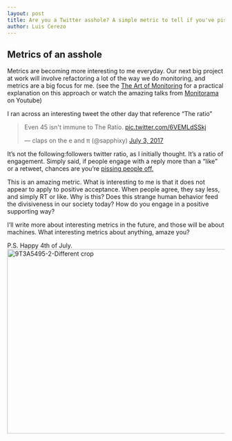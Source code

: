 ```yaml
---
layout: post
title: Are you a Twitter asshole? A simple metric to tell if you've pissed off the twitterverse
author: Luis Cerezo
---
```



## Metrics of an asshole

Metrics are becoming more interesting to me everyday. Our next big project at work will involve refactoring a lot of the way we do monitoring, and metrics are a big focus for me. (see the [The Art of Monitoring](https://www.artofmonitoring.com/) for a practical explanation on this approach or watch the amazing talks from [Monitorama](https://www.youtube.com/watch?v=l-w2skD_56E) on Youtube)
 
I ran across an interesting tweet the other day that reference “The ratio” 

<blockquote class="twitter-tweet" data-lang="en"><p lang="en" dir="ltr">Even 45 isn&#39;t immune to The Ratio. <a href="https://t.co/6VEMLdSSkj">pic.twitter.com/6VEMLdSSkj</a></p>&mdash; claps on the e and π (@sapphixy) <a href="https://twitter.com/sapphixy/status/881854235796701185">July 3, 2017</a></blockquote>
<script async src="//platform.twitter.com/widgets.js" charset="utf-8"></script>
 
It’s not the following:followers twitter ratio, as I initially thought. It’s a ratio of engagement. Simply said, if people engage with a reply more than a “like” or a retweet, chances are you’re [pissing people off.](http://www.esquire.com/news-politics/news/a54440/twitter-ratio-reply/)
 
This is an amazing metric. What is interesting to me is that it does not appear to apply to positive acceptance. When people agree, they say less, and simply RT or like. Why is this? Does this strange human behavior feed the divisiveness in our society today? How do you engage in a positive supporting way?
 
I’ll write more about interesting metrics in the future, and those will be about machines. What interesting metrics about anything, amaze you?


P.S. Happy 4th of July.
<a data-flickr-embed="true" data-header="true" data-footer="true" data-context="true"  href="https://www.flickr.com/photos/luiscerezo/7499219952/" title="9T3A5495-2-Different crop"><img src="https://farm9.staticflickr.com/8012/7499219952_75cea22ff6_z.jpg" width="640" height="427" alt="9T3A5495-2-Different crop"></a><script async src="//embedr.flickr.com/assets/client-code.js" charset="utf-8"></script>
